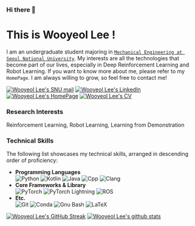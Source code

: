 ### Hi there 👋

# This is Wooyeol Lee !
I am an undergraduate student majoring in [`Mechanical Engineering at Seoul National University`](https://me.snu.ac.kr/en). My interests are all the technologies that become part of our lives, especially in Deep Reinforcement Learning and Robot Learning. If you want to know more about me, please refer to my `HomePage`. I am always willing to grow, so feel free to contact me!

[![Wooyeol Lee's SNU mail](https://img.shields.io/badge/Gmail-D14836?style=for-the-badge&logo=gmail&logoColor=white)](mailto:wooyeol0519@snu.ac.kr)
[![Wooyeol Lee's LinkedIn](https://img.shields.io/badge/LinkedIn-0077B5?style=for-the-badge&logo=linkedin&logoColor=white)](https://www.linkedin.com/in/wooyeol-lee-8933b9230/)
[![Wooyeol Lee's HomePage](https://img.shields.io/badge/HomePage-000000?style=for-the-badge&logo=About.me&logoColor=white)](https://thisiswooyeol.github.io)
[![Wooyeol Lee's CV](https://img.shields.io/badge/CV-000000?style=for-the-badge)](https://thisiswooyeol.github.io/assets/pdf/WooyeolLee_CV.pdf)


### Research Interests
Reinforcement Learning, Robot Learning, Learning from Demonstration


### Technical Skills
The following list showcases my technical skills, arranged in descending order of proficiency:
* **Programming Languages**<br/>
![Python](https://img.shields.io/badge/Python-3776AB?style=for-the-badge&logo=python&logoColor=white)
![Kotlin](https://img.shields.io/badge/kotlin-%237F52FF.svg?style=for-the-badge&logo=kotlin&logoColor=white)
![Java](https://img.shields.io/badge/Java-ED8B00?style=for-the-badge&logo=openjdk&logoColor=white)
![Cpp](https://img.shields.io/badge/C%2B%2B-00599C?style=for-the-badge&logo=c%2B%2B&logoColor=white)
![Clang](https://img.shields.io/badge/C-00599C?style=for-the-badge&logo=c&logoColor=white)
* **Core Frameworks & Library**<br/>
![PyTorch](https://img.shields.io/badge/PyTorch-EE4C2C?style=for-the-badge&logo=pytorch&logoColor=white)
![PyTorch Lightning](https://img.shields.io/badge/PyTorch%20Lightning-792DE4?style=for-the-badge&logo=lightning&logoColor=white)
![ROS](https://img.shields.io/badge/ROS-22314E?style=for-the-badge&logo=ROS&logoColor=white) 
* **Etc.**<br/>
![Git](https://img.shields.io/badge/GIT-E44C30?style=for-the-badge&logo=git&logoColor=white)
![Conda](https://img.shields.io/badge/conda-342B029.svg?&style=for-the-badge&logo=anaconda&logoColor=white)
![Gnu Bash](https://img.shields.io/badge/GNU%20Bash-4EAA25?style=for-the-badge&logo=GNU%20Bash&logoColor=white)
![LaTeX](https://img.shields.io/badge/latex-%23008080.svg?style=for-the-badge&logo=latex&logoColor=white)

<!-- TODO skills!!
![Rust](https://img.shields.io/badge/rust-%23000000.svg?style=for-the-badge&logo=rust&logoColor=white)
![OCaml](https://img.shields.io/badge/OCaml-%23E98407.svg?style=for-the-badge&logo=ocaml&logoColor=white)
![Docker](https://img.shields.io/badge/docker-%230db7ed.svg?style=for-the-badge&logo=docker&logoColor=white)
![Kubernetes](https://img.shields.io/badge/kubernetes-%23326ce5.svg?style=for-the-badge&logo=kubernetes&logoColor=white)
+ JAX, Mojo language

* IF AVAILABLE *
![Go](https://img.shields.io/badge/go-%2300ADD8.svg?style=for-the-badge&logo=go&logoColor=white)
-->


<!-- ![Wooyeol Lee's github stats](https://github-readme-stats.vercel.app/api?username=thisisWooyeol&show_icons=true&rank_icon=github&theme=default) -->
[![Wooyeol Lee's GitHub Streak](https://streak-stats.demolab.com?user=thisiswooyeol&theme=tokyonight-duo)](https://git.io/streak-stats)
[![Wooyeol Lee's github stats](https://github-readme-stats.vercel.app/api/top-langs/?username=thisiswooyeol&size_weight=0.5&count_weight=0.5&langs_count=8&layout=compact&theme=tokyonight-duo)](https://github.com/thisisWooyeol)
<!-- [![Wooyeol Lee's GitHub profile summary](https://github-profile-trophy.vercel.app/?username=thisiswooyeol&theme=tokyonight-duo)](https://github.com/thisisWooyeol) -->



<!--
**thisisWooyeol/thisisWooyeol** is a ✨ _special_ ✨ repository because its `README.md` (this file) appears on your GitHub profile.

Here are some ideas to get you started:

- 🔭 I’m currently working on ...
- 🌱 I’m currently learning ...
- 👯 I’m looking to collaborate on ...
- 🤔 I’m looking for help with ...
- 💬 Ask me about ...
- 📫 How to reach me: ...
- 😄 Pronouns: ...
- ⚡ Fun fact: ...
-->
